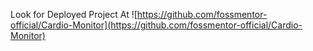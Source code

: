 Look for Deployed Project At ![https://github.com/fossmentor-official/Cardio-Monitor](https://github.com/fossmentor-official/Cardio-Monitor)